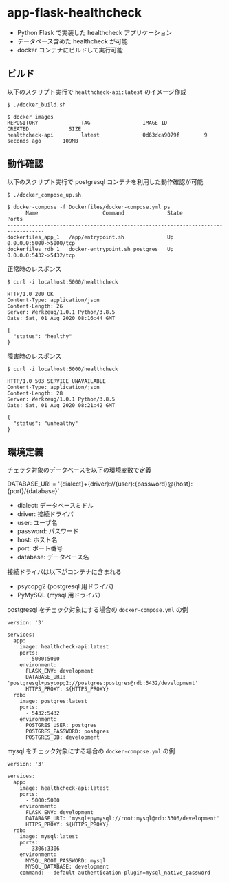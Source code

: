 # app-flask-healthcheck

- Python Flask で実装した healthcheck アプリケーション
- データベース含めた healthcheck が可能
- docker コンテナにビルドして実行可能

## ビルド

以下のスクリプト実行で ```healthcheck-api:latest``` のイメージ作成

```
$ ./docker_build.sh

$ docker images
REPOSITORY              TAG                 IMAGE ID            CREATED             SIZE
healthcheck-api         latest              0d63dca9079f        9 seconds ago       109MB
```

## 動作確認

以下のスクリプト実行で postgresql コンテナを利用した動作確認が可能

```
$ ./docker_compose_up.sh

$ docker-compose -f Dockerfiles/docker-compose.yml ps
      Name                     Command              State           Ports
----------------------------------------------------------------------------------
dockerfiles_app_1   /app/entrypoint.sh              Up      0.0.0.0:5000->5000/tcp
dockerfiles_rdb_1   docker-entrypoint.sh postgres   Up      0.0.0.0:5432->5432/tcp
```

正常時のレスポンス

```
$ curl -i localhost:5000/healthcheck

HTTP/1.0 200 OK
Content-Type: application/json
Content-Length: 26
Server: Werkzeug/1.0.1 Python/3.8.5
Date: Sat, 01 Aug 2020 08:16:44 GMT

{
  "status": "healthy"
}
```

障害時のレスポンス

```
$ curl -i localhost:5000/healthcheck

HTTP/1.0 503 SERVICE UNAVAILABLE
Content-Type: application/json
Content-Length: 28
Server: Werkzeug/1.0.1 Python/3.8.5
Date: Sat, 01 Aug 2020 08:21:42 GMT

{
  "status": "unhealthy"
}
```

## 環境定義

チェック対象のデータベースを以下の環境変数で定義

DATABASE_URI = '{dialect}+{driver}://{user}:{password}@{host}:{port}/{database}'

- dialect: データベースミドル
- driver: 接続ドライバ
- user: ユーザ名
- password: パスワード
- host: ホスト名
- port: ポート番号
- database: データベース名

接続ドライバは以下がコンテナに含まれる

- psycopg2 (postgresql 用ドライバ)
- PyMySQL (mysql 用ドライバ）

postgresql をチェック対象にする場合の ```docker-compose.yml``` の例

```
version: '3'

services:
  app:
    image: healthcheck-api:latest
    ports:
      - 5000:5000
    environment:
      FLASK_ENV: development
      DATABASE_URI: 'postgresql+psycopg2://postgres:postgres@rdb:5432/development'
      HTTPS_PROXY: ${HTTPS_PROXY}
  rdb:
    image: postgres:latest
    ports:
      - 5432:5432
    environment:
      POSTGRES_USER: postgres
      POSTGRES_PASSWORD: postgres
      POSTGRES_DB: development
```

mysql をチェック対象にする場合の ```docker-compose.yml``` の例

```
version: '3'

services:
  app:
    image: healthcheck-api:latest
    ports:
      - 5000:5000
    environment:
      FLASK_ENV: development
      DATABASE_URI: 'mysql+pymysql://root:mysql@rdb:3306/development'
      HTTPS_PROXY: ${HTTPS_PROXY}
  rdb:
    image: mysql:latest
    ports:
      - 3306:3306
    environment:
      MYSQL_ROOT_PASSWORD: mysql
      MYSQL_DATABASE: development
    command: --default-authentication-plugin=mysql_native_password
```
